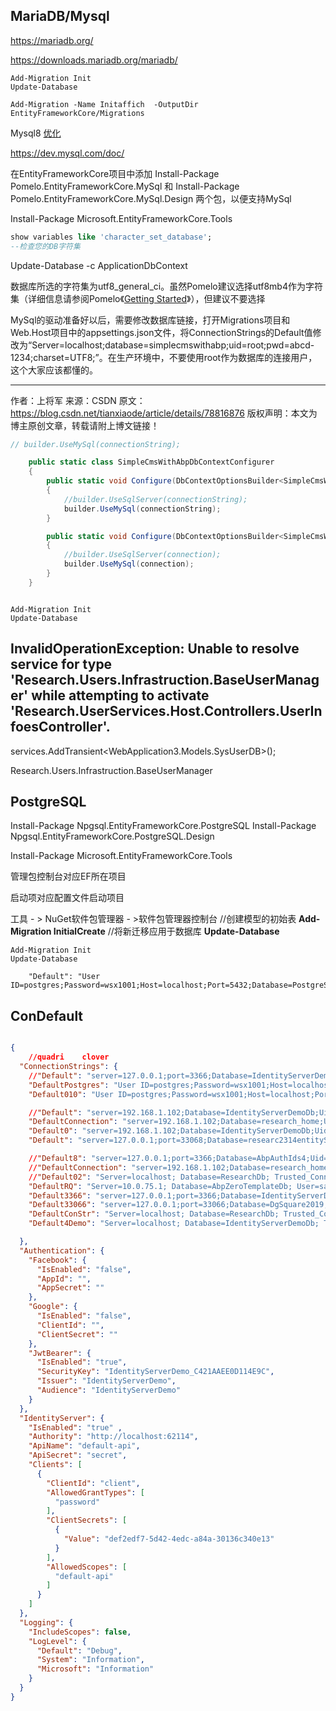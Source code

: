 



##	MariaDB/Mysql

https://mariadb.org/

https://downloads.mariadb.org/mariadb/



```
Add-Migration Init
Update-Database

Add-Migration -Name Initaffich	-OutputDir EntityFrameworkCore/Migrations
```



Mysql8 [优化](https://dev.mysql.com/doc/refman/8.0/en/optimization.html)

https://dev.mysql.com/doc/

在EntityFrameworkCore项目中添加 
Install-Package Pomelo.EntityFrameworkCore.MySql	和 
Install-Package Pomelo.EntityFrameworkCore.MySql.Design		两个包，以便支持MySql

Install-Package Microsoft.EntityFrameworkCore.Tools

```sql
show variables like 'character_set_database';
--检查您的DB字符集
```

Update-Database -c ApplicationDbContext

数据库所选的字符集为utf8_general_ci。虽然Pomelo建议选择utf8mb4作为字符集（详细信息请参阅Pomelo《[Getting Started](https://github.com/PomeloFoundation/Pomelo.EntityFrameworkCore.MySql#getting-started)》），但建议不要选择

MySql的驱动准备好以后，需要修改数据库链接，打开Migrations项目和Web.Host项目中的appsettings.json文件，将ConnectionStrings的Default值修改为“Server=localhost;database=simplecmswithabp;uid=root;pwd=abcd-1234;charset=UTF8;”。在生产环境中，不要使用root作为数据库的连接用户，这个大家应该都懂的。

---------------------
作者：上将军 
来源：CSDN 
原文：https://blog.csdn.net/tianxiaode/article/details/78816876 
版权声明：本文为博主原创文章，转载请附上博文链接！

```csharp
// builder.UseMySql(connectionString);      

    public static class SimpleCmsWithAbpDbContextConfigurer
    {
        public static void Configure(DbContextOptionsBuilder<SimpleCmsWithAbpDbContext> builder, string connectionString)
        {
            //builder.UseSqlServer(connectionString);
            builder.UseMySql(connectionString);           
        }

        public static void Configure(DbContextOptionsBuilder<SimpleCmsWithAbpDbContext> builder, DbConnection connection)
        {
            //builder.UseSqlServer(connection);
            builder.UseMySql(connection);
        }
    }



```



```
Add-Migration Init
Update-Database
```

## InvalidOperationException: Unable to resolve  service for type 'Research.Users.Infrastruction.BaseUserManager' while  attempting to activate  'Research.UserServices.Host.Controllers.UserInfoesController'.

services.AddTransient<WebApplication3.Models.SysUserDB>();



Research.Users.Infrastruction.BaseUserManager

##	PostgreSQL

Install-Package Npgsql.EntityFrameworkCore.PostgreSQL
Install-Package Npgsql.EntityFrameworkCore.PostgreSQL.Design

Install-Package Microsoft.EntityFrameworkCore.Tools

管理包控制台对应EF所在项目

启动项对应配置文件启动项目

工具 - > NuGet软件包管理器 - >软件包管理器控制台 
//创建模型的初始表 
**Add-Migration InitialCreate** 
//将新迁移应用于数据库 
**Update-Database**

```
Add-Migration Init
Update-Database
```

```
    "Default": "User ID=postgres;Password=wsx1001;Host=localhost;Port=5432;Database=PostgreSqlResDemoDb;Pooling=true;",

```





## ConDefault

````json

{
    //quadri	clover
  "ConnectionStrings": { 
    //"Default": "server=127.0.0.1;port=3366;Database=IdentityServerDemoDb;Uid=root;Pwd=wsx1001;SslMode=none;Allow User Variables=True", 
    "DefaultPostgres": "User ID=postgres;Password=wsx1001;Host=localhost;Port=5432;Database=IdentityServerDemoDb;Pooling=true;",
    "Default010": "User ID=postgres;Password=wsx1001;Host=localhost;Port=5432;Database=IdentityServerDemoDb;Pooling=true;",

    //"Default": "server=192.168.1.102;Database=IdentityServerDemoDb;Uid=research_home;Pwd=research_home@20190423;SslMode=none;Allow User Variables=True",
    "DefaultConnection": "server=192.168.1.102;Database=research_home;Uid=fooww;Pwd=Fooww_08@2018;SslMode=none;Allow User Variables=True",
    "Default0": "server=192.168.1.102;Database=IdentityServerDemoDb;Uid=research_home;Pwd=research_home@20190423;SslMode=none;Allow User Variables=True",
    "Default": "server=127.0.0.1;port=33068;Database=researc2314entityServer;Uid=root;Pwd=wsx1001;SslMode=none;Allow User Variables=True",

    //"Default8": "server=127.0.0.1;port=3366;Database=AbpAuthIds4;Uid=root;Pwd=wsx1001;SslMode=none;Allow User Variables=True",
    //"DefaultConnection": "server=192.168.1.102;Database=research_home;Uid=fooww;Pwd=Fooww_08@2018;SslMode=none;Allow User Variables=True", 
    //"Default02": "Server=localhost; Database=ResearchDb; Trusted_Connection=True;",  
    "DefaultRQ": "Server=10.0.75.1; Database=AbpZeroTemplateDb; User=sa; Password=123qwe;",
    "Default3366": "server=127.0.0.1;port=3366;Database=IdentityServerDemoDb;Uid=root;Pwd=wsx1001;SslMode=none;Allow User Variables=True",
    "Default33066": "server=127.0.0.1;port=33066;Database=DgSquare2019;Uid=root;Pwd=wsx1001;SslMode=none;Allow User Variables=True",
    "DefaultConStr": "Server=localhost; Database=ResearchDb; Trusted_Connection=True;",
    "Default4Demo": "Server=localhost; Database=IdentityServerDemoDb; Trusted_Connection=True;"

  },
  "Authentication": {
    "Facebook": {
      "IsEnabled": "false",
      "AppId": "",
      "AppSecret": ""
    },
    "Google": {
      "IsEnabled": "false",
      "ClientId": "",
      "ClientSecret": ""
    },
    "JwtBearer": {
      "IsEnabled": "true",
      "SecurityKey": "IdentityServerDemo_C421AAEE0D114E9C",
      "Issuer": "IdentityServerDemo",
      "Audience": "IdentityServerDemo"
    }
  },
  "IdentityServer": {
    "IsEnabled": "true" ,
    "Authority": "http://localhost:62114",
    "ApiName": "default-api",
    "ApiSecret": "secret",
    "Clients": [
      {
        "ClientId": "client",
        "AllowedGrantTypes": [
          "password"
        ],
        "ClientSecrets": [
          {
            "Value": "def2edf7-5d42-4edc-a84a-30136c340e13"
          }
        ],
        "AllowedScopes": [
          "default-api"
        ]
      }
    ]
  },
  "Logging": {
    "IncludeScopes": false,
    "LogLevel": {
      "Default": "Debug",
      "System": "Information",
      "Microsoft": "Information"
    }
  }
}




````

